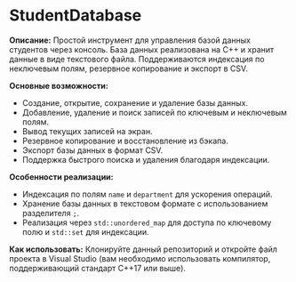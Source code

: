 # StudentDatabase

**Описание:** Простой инструмент для управления базой данных студентов через консоль. База данных реализована на C++ и хранит данные в виде текстового файла. Поддерживаются индексация по неключевым полям, резервное копирование и экспорт в CSV.

**Основные возможности:**

-   Создание, открытие, сохранение и удаление базы данных.
-   Добавление, удаление и поиск записей по ключевым и неключевым полям.
-   Вывод текущих записей на экран.
-   Резервное копирование и восстановление из бэкапа.
-   Экспорт базы данных в формат CSV.
-   Поддержка быстрого поиска и удаления благодаря индексации.

**Особенности реализации:**

-   Индексация по полям `name` и `department` для ускорения операций.
-   Хранение базы данных в текстовом формате с использованием разделителя `;`.
-   Реализация через `std::unordered_map` для доступа по ключевому полю и `std::set` для индексации.

  
**Как использовать:** 
Клонируйте данный репозиторий и откройте файл проекта в Visual Studio (вам необходимо использовать компилятор, поддерживающий стандарт C++17 или выше).
